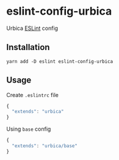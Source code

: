 # eslint-config-urbica

Urbica [ESLint](https://eslint.org/) config

## Installation

```shell
yarn add -D eslint eslint-config-urbica
```

## Usage

Create `.eslintrc` file

```js
{
  "extends": "urbica"
}
```

Using `base` config

```js
{
  "extends": "urbica/base"
}
```
